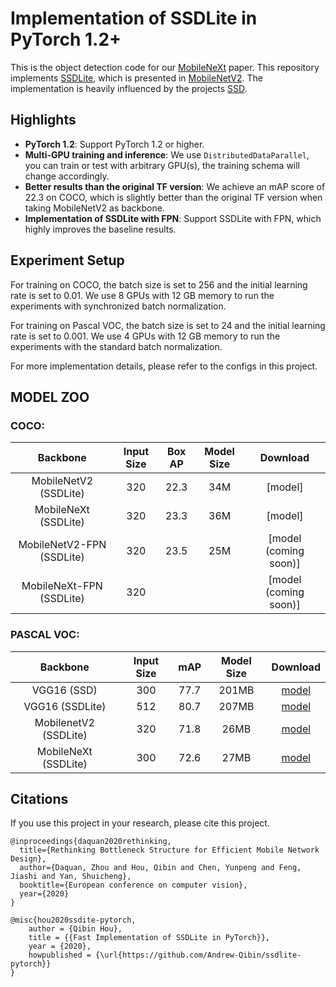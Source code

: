 # Implementation of SSDLite in PyTorch 1.2+ 

This is the object detection code for our [MobileNeXt](https://arxiv.org/pdf/2007.02269.pdf) paper.
This repository implements [SSDLite](https://arxiv.org/abs/1512.02325), which is presented in [MobileNetV2](https://arxiv.org/pdf/1801.04381.pdf). 
The implementation is heavily influenced by the projects [SSD](https://github.com/lufficc/SSD).

## Highlights

- **PyTorch 1.2**: Support PyTorch 1.2 or higher.
- **Multi-GPU training and inference**: We use `DistributedDataParallel`, you can train or test with arbitrary GPU(s), the training schema will change accordingly.
- **Better results than the original TF version**: We achieve an mAP score of 22.3 on COCO, which is slightly better than the original TF version when taking MobileNetV2 as backbone. 
- **Implementation of SSDLite with FPN**: Support SSDLite with FPN, which highly improves the baseline results.

## Experiment Setup

For training on COCO, the batch size is set to 256 and the initial learning rate is set to 0.01. We use 8 GPUs with 12 GB memory to run the experiments
with synchronized batch normalization.

For training on Pascal VOC, the batch size is set to 24 and the initial learning rate is set to 0.001. We use 4 GPUs with 12 GB memory to run the experiments
with the standard batch normalization.

For more implementation details, please refer to the configs in this project.

## MODEL ZOO

### COCO:

| Backbone                   | Input Size   |       Box AP     | Model Size | Download  |
| :------------------------: | :----------: | :--------------: | :--------: | :-------: |
|  MobileNetV2 (SSDLite)     |     320      |          22.3    | 34M        | [model]   |
|  MobileNeXt (SSDLite)      |     320      |          23.3    | 36M        | [model]   |
|  MobileNetV2-FPN (SSDLite) |     320      |          23.5    | 25M        | [model (coming soon)] |
|  MobileNeXt-FPN (SSDLite)  |     320      |                  |            | [model (coming soon)] |

### PASCAL VOC:

| Backbone               | Input Size  |          mAP         | Model Size | Download  |
| :--------------------: | :----------:|   :--------------:   | :--------: | :-------: |
|  VGG16 (SSD)           |     300     |          77.7        |   201MB    | [model](https://github.com/lufficc/SSD/releases/download/1.2/vgg_ssd300_voc0712.pth)  |
|  VGG16 (SSDLite)       |     512     |          80.7        |   207MB    | [model](https://github.com/lufficc/SSD/releases/download/1.2/vgg_ssd512_voc0712.pth)  |
|  MobilenetV2 (SSDLite) |     320     |          71.8        |   26MB     | [model]() |
|  MobileNeXt (SSDLite)  |     300     |          72.6        |   27MB     | [model]() |



## Citations
If you use this project in your research, please cite this project.

```text
@inproceedings{daquan2020rethinking,
  title={Rethinking Bottleneck Structure for Efficient Mobile Network Design},
  author={Daquan, Zhou and Hou, Qibin and Chen, Yunpeng and Feng, Jiashi and Yan, Shuicheng},
  booktitle={European conference on computer vision},
  year={2020}
}
```

```text
@misc{hou2020ssdite-pytorch,
    author = {Qibin Hou},
    title = {{Fast Implementation of SSDLite in PyTorch}},
    year = {2020},
    howpublished = {\url{https://github.com/Andrew-Qibin/ssdlite-pytorch}}
}
```
